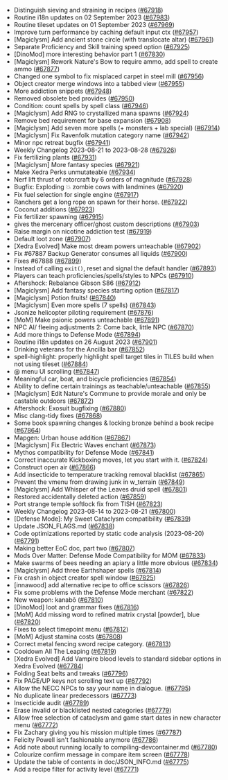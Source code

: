 * Distinguish sieving and straining in recipes ([#67918](https://github.com/CleverRaven/Cataclysm-DDA/pull/67918))
* Routine i18n updates on 02 September 2023 ([#67983](https://github.com/CleverRaven/Cataclysm-DDA/pull/67983))
* Routine tileset updates on 01 September 2023 ([#67969](https://github.com/CleverRaven/Cataclysm-DDA/pull/67969))
* Improve turn performance by caching default input ctx ([#67957](https://github.com/CleverRaven/Cataclysm-DDA/pull/67957))
* [Magiclysm] Add ancient stone circle (with translocate altar) ([#67961](https://github.com/CleverRaven/Cataclysm-DDA/pull/67961))
* Separate Proficiency and Skill training speed option ([#67925](https://github.com/CleverRaven/Cataclysm-DDA/pull/67925))
* [DinoMod] more interesting behavior part 1 ([#67830](https://github.com/CleverRaven/Cataclysm-DDA/pull/67830))
* [Magiclysm] Rework Nature's Bow to require ammo, add spell to create ammo ([#67877](https://github.com/CleverRaven/Cataclysm-DDA/pull/67877))
* Changed one symbol to fix misplaced carpet in steel mill ([#67956](https://github.com/CleverRaven/Cataclysm-DDA/pull/67956))
* Object creator merge windows into a tabbed view ([#67955](https://github.com/CleverRaven/Cataclysm-DDA/pull/67955))
* More addiction snippets ([#67948](https://github.com/CleverRaven/Cataclysm-DDA/pull/67948))
* Removed obsolete bed provides ([#67950](https://github.com/CleverRaven/Cataclysm-DDA/pull/67950))
* Condition: count spells by spell class ([#67946](https://github.com/CleverRaven/Cataclysm-DDA/pull/67946))
* [Magiclysm] Add RNG to crystallized mana spawns ([#67924](https://github.com/CleverRaven/Cataclysm-DDA/pull/67924))
* Remove bed requirement for base expansion ([#67908](https://github.com/CleverRaven/Cataclysm-DDA/pull/67908))
* [Magiclysm] Add seven more spells (+ monsters + lab special) ([#67914](https://github.com/CleverRaven/Cataclysm-DDA/pull/67914))
* [Magiclysm] Fix Ravenfolk mutation category name ([#67942](https://github.com/CleverRaven/Cataclysm-DDA/pull/67942))
* Minor npc retreat bugfix ([#67941](https://github.com/CleverRaven/Cataclysm-DDA/pull/67941))
* Weekly Changelog 2023-08-21 to 2023-08-28 ([#67926](https://github.com/CleverRaven/Cataclysm-DDA/pull/67926))
* Fix fertilizing plants ([#67931](https://github.com/CleverRaven/Cataclysm-DDA/pull/67931))
* [Magiclysm] More fantasy species ([#67921](https://github.com/CleverRaven/Cataclysm-DDA/pull/67921))
* Make Xedra Perks unmutateable ([#67934](https://github.com/CleverRaven/Cataclysm-DDA/pull/67934))
* Nerf lift thrust of rotorcraft by 6 orders of magnitude ([#67928](https://github.com/CleverRaven/Cataclysm-DDA/pull/67928))
* Bugfix: Exploding 💥 zombie cows with landmines ([#67920](https://github.com/CleverRaven/Cataclysm-DDA/pull/67920))
* Fix fuel selection for single engine ([#67917](https://github.com/CleverRaven/Cataclysm-DDA/pull/67917))
* Ranchers get a long rope on spawn for their horse. ([#67922](https://github.com/CleverRaven/Cataclysm-DDA/pull/67922))
* Coconut additions ([#67923](https://github.com/CleverRaven/Cataclysm-DDA/pull/67923))
* Fix fertilizer spawning ([#67915](https://github.com/CleverRaven/Cataclysm-DDA/pull/67915))
* gives the mercenary officer/ghost custom descriptions ([#67903](https://github.com/CleverRaven/Cataclysm-DDA/pull/67903))
* Raise margin on nicotine addiction test ([#67919](https://github.com/CleverRaven/Cataclysm-DDA/pull/67919))
* Default loot zone ([#67907](https://github.com/CleverRaven/Cataclysm-DDA/pull/67907))
* [Xedra Evolved] Make most dream powers unteachable ([#67902](https://github.com/CleverRaven/Cataclysm-DDA/pull/67902))
* Fix #67887   Backup Generator consumes all liquids ([#67900](https://github.com/CleverRaven/Cataclysm-DDA/pull/67900))
* Fixes #67888 ([#67899](https://github.com/CleverRaven/Cataclysm-DDA/pull/67899))
* Instead of calling `exit()`, reset and signal the default handler ([#67893](https://github.com/CleverRaven/Cataclysm-DDA/pull/67893))
* Players can teach proficiencies/spells/styles to NPCs ([#67910](https://github.com/CleverRaven/Cataclysm-DDA/pull/67910))
* Aftershock: Rebalance Gibson  S86 ([#67912](https://github.com/CleverRaven/Cataclysm-DDA/pull/67912))
* [Magiclysm] Add fantasy species starting option ([#67817](https://github.com/CleverRaven/Cataclysm-DDA/pull/67817))
* [Magiclysm] Potion fruits! ([#67840](https://github.com/CleverRaven/Cataclysm-DDA/pull/67840))
* [Magiclysm] Even more spells (7 spells) ([#67843](https://github.com/CleverRaven/Cataclysm-DDA/pull/67843))
* Jsonize helicopter piloting requirement ([#67876](https://github.com/CleverRaven/Cataclysm-DDA/pull/67876))
* [MoM] Make psionic powers unteachable ([#67891](https://github.com/CleverRaven/Cataclysm-DDA/pull/67891))
* NPC AI/ fleeing adjustments 2: Come back, little NPC ([#67870](https://github.com/CleverRaven/Cataclysm-DDA/pull/67870))
* Add more things to Defense Mode ([#67894](https://github.com/CleverRaven/Cataclysm-DDA/pull/67894))
* Routine i18n updates on 26 August 2023 ([#67901](https://github.com/CleverRaven/Cataclysm-DDA/pull/67901))
* Drinking veterans for the Ancilla bar ([#67852](https://github.com/CleverRaven/Cataclysm-DDA/pull/67852))
* spell-highlight: properly highlight spell target tiles in TILES build when not using tileset ([#67884](https://github.com/CleverRaven/Cataclysm-DDA/pull/67884))
* @ menu UI scrolling ([#67847](https://github.com/CleverRaven/Cataclysm-DDA/pull/67847))
* Meaningful car, boat, and bicycle proficiencies ([#67854](https://github.com/CleverRaven/Cataclysm-DDA/pull/67854))
* Ability to define certain trainings as teachable/unteachable ([#67855](https://github.com/CleverRaven/Cataclysm-DDA/pull/67855))
* [Magiclysm] Edit Nature's Commune to provide morale and only be castable outdoors ([#67872](https://github.com/CleverRaven/Cataclysm-DDA/pull/67872))
* Aftershock: Exosuit bugfixing ([#67880](https://github.com/CleverRaven/Cataclysm-DDA/pull/67880))
* Misc clang-tidy fixes ([#67868](https://github.com/CleverRaven/Cataclysm-DDA/pull/67868))
* Some book spawning changes & locking bronze behind a book recipe ([#67864](https://github.com/CleverRaven/Cataclysm-DDA/pull/67864))
* Mapgen: Urban house addition ([#67867](https://github.com/CleverRaven/Cataclysm-DDA/pull/67867))
* [Magiclysm] Fix Electric Waves enchant ([#67873](https://github.com/CleverRaven/Cataclysm-DDA/pull/67873))
* Mythos compatibility for Defense Mode ([#67841](https://github.com/CleverRaven/Cataclysm-DDA/pull/67841))
* Correct inaccurate Kickboxing moves, let you start with it. ([#67824](https://github.com/CleverRaven/Cataclysm-DDA/pull/67824))
* Construct open air ([#67866](https://github.com/CleverRaven/Cataclysm-DDA/pull/67866))
* Add insecticide to temperature tracking removal blacklist ([#67865](https://github.com/CleverRaven/Cataclysm-DDA/pull/67865))
* Prevent the vmenu from drawing junk in w_terrain ([#67849](https://github.com/CleverRaven/Cataclysm-DDA/pull/67849))
* [Magiclysm] Add Whisper of the Leaves druid spell ([#67801](https://github.com/CleverRaven/Cataclysm-DDA/pull/67801))
* Restored accidentally deleted action ([#67859](https://github.com/CleverRaven/Cataclysm-DDA/pull/67859))
* Port strange temple softlock fix from TISH ([#67823](https://github.com/CleverRaven/Cataclysm-DDA/pull/67823))
* Weekly Changelog 2023-08-14 to 2023-08-21 ([#67800](https://github.com/CleverRaven/Cataclysm-DDA/pull/67800))
* [Defense Mode]: My Sweet Cataclysm compatibility ([#67839](https://github.com/CleverRaven/Cataclysm-DDA/pull/67839))
* Update JSON_FLAGS.md ([#67838](https://github.com/CleverRaven/Cataclysm-DDA/pull/67838))
* Code optimizations reported by static code analysis (2023-08-20) ([#67791](https://github.com/CleverRaven/Cataclysm-DDA/pull/67791))
* Making better EoC doc, part two ([#67807](https://github.com/CleverRaven/Cataclysm-DDA/pull/67807))
* Mods Over Matter: Defense Mode Compatibility for MOM ([#67833](https://github.com/CleverRaven/Cataclysm-DDA/pull/67833))
* Make swarms of bees needing an apiary a little more obvious ([#67834](https://github.com/CleverRaven/Cataclysm-DDA/pull/67834))
* [Magiclysm] Add three Earthshaper spells ([#67814](https://github.com/CleverRaven/Cataclysm-DDA/pull/67814))
* Fix crash in object creator spell window ([#67825](https://github.com/CleverRaven/Cataclysm-DDA/pull/67825))
* [innawood] add alternative recipe to office scissors ([#67826](https://github.com/CleverRaven/Cataclysm-DDA/pull/67826))
* Fix some problems with the Defense Mode merchant ([#67822](https://github.com/CleverRaven/Cataclysm-DDA/pull/67822))
* New weapon: kanabō ([#67810](https://github.com/CleverRaven/Cataclysm-DDA/pull/67810))
* [DinoMod] loot and grammar fixes ([#67816](https://github.com/CleverRaven/Cataclysm-DDA/pull/67816))
* [MoM] Add missing word to refined matrix crystal [powder], blue ([#67820](https://github.com/CleverRaven/Cataclysm-DDA/pull/67820))
* Fixes to select timepoint menu ([#67812](https://github.com/CleverRaven/Cataclysm-DDA/pull/67812))
* [MoM] Adjust stamina costs ([#67808](https://github.com/CleverRaven/Cataclysm-DDA/pull/67808))
* Correct metal fencing sword recipe category. ([#67813](https://github.com/CleverRaven/Cataclysm-DDA/pull/67813))
* Cooldown All The Leaping ([#67819](https://github.com/CleverRaven/Cataclysm-DDA/pull/67819))
* [Xedra Evolved] Add Vampire blood levels to standard sidebar options in Xedra Evolved ([#67784](https://github.com/CleverRaven/Cataclysm-DDA/pull/67784))
* Folding Seat belts and tweaks ([#67796](https://github.com/CleverRaven/Cataclysm-DDA/pull/67796))
* Fix PAGE/UP keys not scrolling text up ([#67792](https://github.com/CleverRaven/Cataclysm-DDA/pull/67792))
* Allow the NECC NPCs to say your name in dialogue. ([#67795](https://github.com/CleverRaven/Cataclysm-DDA/pull/67795))
* No duplicate linear predecessors ([#67773](https://github.com/CleverRaven/Cataclysm-DDA/pull/67773))
* Insecticide audit ([#67789](https://github.com/CleverRaven/Cataclysm-DDA/pull/67789))
* Erase invalid or blacklisted nested categories ([#67779](https://github.com/CleverRaven/Cataclysm-DDA/pull/67779))
* Allow free selection of cataclysm and game start dates in new character menu ([#67772](https://github.com/CleverRaven/Cataclysm-DDA/pull/67772))
* Fix Zachary giving you his mission multiple times ([#67787](https://github.com/CleverRaven/Cataclysm-DDA/pull/67787))
* Felicity Powell isn't fashionable anymore ([#67786](https://github.com/CleverRaven/Cataclysm-DDA/pull/67786))
* Add note about running locally to compiling-devcontainer.md ([#67780](https://github.com/CleverRaven/Cataclysm-DDA/pull/67780))
* Colourize confirm message in compare item screen ([#67778](https://github.com/CleverRaven/Cataclysm-DDA/pull/67778))
* Update the table of contents in doc/JSON_INFO.md ([#67775](https://github.com/CleverRaven/Cataclysm-DDA/pull/67775))
* Add a recipe filter for activity level ([#67771](https://github.com/CleverRaven/Cataclysm-DDA/pull/67771))
